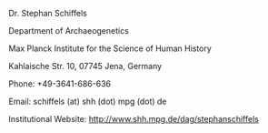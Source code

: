 Dr. Stephan Schiffels

Department of Archaeogenetics

Max Planck Institute for the Science of Human History

Kahlaische Str. 10, 07745 Jena, Germany

Phone: +49-3641-686-636

Email: schiffels (at) shh (dot) mpg (dot) de

Institutional Website: http://www.shh.mpg.de/dag/stephanschiffels